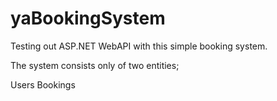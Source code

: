 # yaBookingSystem

Testing out ASP.NET WebAPI with this simple booking system.

The system consists only of two entities;

Users
Bookings
